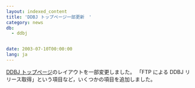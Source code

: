 ```yaml
---
layout: indexed_content
title: 'DDBJ トップページ一部更新　'
category: news
db:
  - ddbj


date: 2003-07-10T00:00:00
lang: ja
---
```


<a href="/">DDBJ トップページ</a>のレイアウトを一部変更しました。 「FTP による DDBJ リリース取得」という項目など，いくつかの項目を追加しました。
